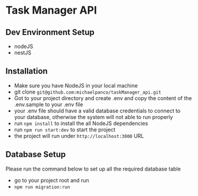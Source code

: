 # Task Manager API

## Dev Environment Setup

-   nodeJS
-   nestJS

## Installation

-   Make sure you have NodeJS in your local machine
-   git clone `git@github.com:michaelpanco/taskManager_api.git`
-   Got to your project directory and create .env and copy the content of the
    .env.sample to your .env file
-   your .env file should have a valid database credentials to connect to your
    database, otherwise the system will not able to run properly
-   run `npm install` to install the all NodeJS dependencies
-   run `npm run start:dev` to start the project
-   the project will run under `http://localhost:3000` URL

## Database Setup

Please run the command below to set up all the required database table

-   go to your project root and run
-   `npm run migration:run`
